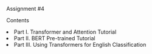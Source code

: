 Assignment \#4


Contents
<ui>
  <li>Part I. Transformer and Attention Tutorial</li>
  <li>Part II. BERT Pre-trained Tutorial</li>
  <li>Part III. Using Transformers for English Classification</li>
</ui>
